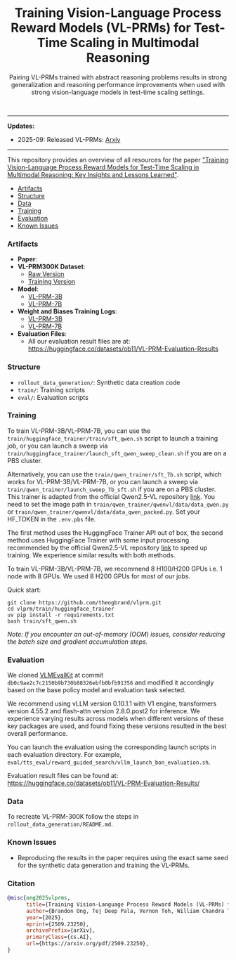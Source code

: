 <div align="center">
  <h1>Training Vision-Language Process Reward Models (VL-PRMs) for Test-Time Scaling in Multimodal Reasoning</h1>
  <p>Pairing VL-PRMs trained with abstract reasoning problems results in strong generalization and reasoning performance improvements when used with strong vision-language models in test-time scaling settings.
 </p>
</div>
<br>

<!-- ![](visuals/) -->

****************************************************************

**Updates:**

* 2025-09: Released VL-PRMs: [Arxiv](https://arxiv.org/pdf/2509.23250)

****************************************************************

This repository provides an overview of all resources for the paper ["Training Vision-Language Process Reward Models for Test-Time Scaling in Multimodal Reasoning: Key Insights and Lessons Learned"](https://arxiv.org/pdf/2509.23250).

- [Artifacts](#artifacts)
- [Structure](#structure)
- [Data](#data)
- [Training](#training)
- [Evaluation](#evaluation)
- [Known Issues](#known-issues)

### Artifacts

- **Paper**:
- **VL-PRM300K Dataset**: 
    - [Raw Version](https://huggingface.co/datasets/ob11/VL-PRM300K)
    - [Training Version](https://huggingface.co/datasets/ob11/VL-PRM300K-V1-train) 
- **Model**:
    - [VL-PRM-3B](https://huggingface.co/ob11/Qwen-VL-PRM-3B)
    - [VL-PRM-7B](https://huggingface.co/ob11/Qwen-VL-PRM-7B)
- **Weight and Biases Training Logs**:
    - [VL-PRM-3B](https://wandb.ai/aisg-arf/multimodal-reasoning/runs/pnsncs80)
    - [VL-PRM-7B](https://wandb.ai/aisg-arf/multimodal-reasoning/runs/pj4oc0qh)
- **Evaluation Files**: 
    - All our evaluation result files are at: https://huggingface.co/datasets/ob11/VL-PRM-Evaluation-Results

### Structure

- `rollout_data_generation/`: Synthetic data creation code
- `train/`: Training scripts
- `eval/`: Evaluation scripts

### Training

To train VL-PRM-3B/VL-PRM-7B, you can use the `train/huggingface_trainer/train/sft_qwen.sh` script to launch a training job, or you can launch a sweep via `train/huggingface_trainer/launch_sft_qwen_sweep_clean.sh` if you are on a PBS cluster.

Alternatively, you can use the `train/qwen_trainer/sft_7b.sh` script, which works for VL-PRM-3B/VL-PRM-7B, or you can launch a sweep via `train/qwen_trainer/launch_sweep_7b_sft.sh` if you are on a PBS cluster. This trainer is adapted from the official Qwen2.5-VL repository [link](https://github.com/QwenLM/Qwen2.5-VL/tree/main/train). You need to set the image path in `train/qwen_trainer/qwenvl/data/data_qwen.py` or `train/qwen_trainer/qwenvl/data/data_qwen_packed.py`. Set your HF_TOKEN in the `.env.pbs` file.

The first method uses the HuggingFace Trainer API out of box, the second method uses HuggingFace Trainer with some input processing recommended by the official Qwen2.5-VL repository [link](https://github.com/QwenLM/Qwen2.5-VL/tree/main/train) to speed up training. We experience similar results with both methods.

To train VL-PRM-3B/VL-PRM-7B, we recommend 8 H100/H200 GPUs i.e. 1 node with 8 GPUs. We used 8 H200 GPUs for most of our jobs.

Quick start:
```
git clone https://github.com/theogbrand/vlprm.git
cd vlprm/train/huggingface_trainer
uv pip install -r requirements.txt
bash train/sft_qwen.sh
```
*Note: If you encounter an out-of-memory (OOM) issues, consider reducing the batch size and gradient accumulation steps.*

### Evaluation

We cloned [VLMEvalKit](https://github.com/open-compass/VLMEvalKit) at commit `db0c9ae2c7c2150b9b730b88326ebfb0bfb91356` and modified it accordingly based on the base policy model and evaluation task selected. 

We recommend using vLLM version 0.10.1.1 with V1 engine, transformers version 4.55.2 and flash-attn version 2.8.0.post2 for inference. We experience varying results across models when different versions of these key packages are used, and found fixing these versions resulted in the best overall performance. 

You can launch the evaluation using the corresponding launch scripts in each evaluation directory. For example, `eval/tts_eval/reward_guided_search/vllm_launch_bon_evaluation.sh`. 

Evaluation result files can be found at: https://huggingface.co/datasets/ob11/VL-PRM-Evaluation-Results/

### Data

To recreate VL-PRM-300K follow the steps in `rollout_data_generation/README.md`. 

### Known Issues

- Reproducing the results in the paper requires using the exact same seed for the synthetic data generation and training the VL-PRMs.

### Citation

```bibtex
@misc{ong2025vlprms,
      title={Training Vision-Language Process Reward Models (VL-PRMs) for Test-Time Scaling in Multimodal Reasoning: Key Insights and Lessons Learned}, 
      author={Brandon Ong, Tej Deep Pala, Vernon Toh, William Chandra Tjhi and Soujanya Poria},
      year={2025},
      eprint={2509.23250},
      archivePrefix={arXiv},
      primaryClass={cs.AI},
      url={https://arxiv.org/pdf/2509.23250}, 
}
```
